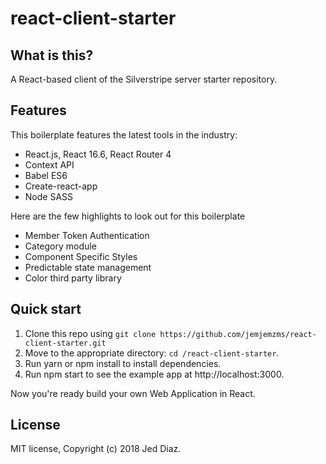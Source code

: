 # react-client-starter

## What is this?
A React-based client of the Silverstripe server starter repository.

## Features

This boilerplate features the latest tools in the industry:

  * React.js, React 16.6, React Router 4
  * Context API
  * Babel ES6
  * Create-react-app
  * Node SASS

Here are the few highlights to look out for this boilerplate

  * Member Token Authentication
  * Category module
  * Component Specific Styles
  * Predictable state management
  * Color third party library

## Quick start

1. Clone this repo using `git clone https://github.com/jemjemzms/react-client-starter.git`
2. Move to the appropriate directory: `cd /react-client-starter`.<br />
3. Run yarn or npm install to install dependencies.<br />
4. Run npm start to see the example app at http://localhost:3000.

Now you're ready build your own Web Application in React.

## License

MIT license, Copyright (c) 2018 Jed Diaz.
